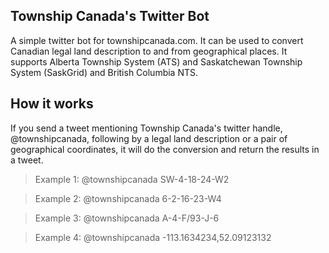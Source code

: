 ## Township Canada's Twitter Bot
A simple twitter bot for townshipcanada.com. It can be used to convert Canadian legal land description to and from geographical places. It supports Alberta Township System (ATS) and Saskatchewan Township System (SaskGrid) and British Columbia NTS.

## How it works
If you send a tweet mentioning Township Canada's twitter handle, @townshipcanada, following by a legal land description or a pair of geographical coordinates, it will do the conversion and return the results in a tweet.

> Example 1: @townshipcanada SW-4-18-24-W2

> Example 2: @townshipcanada 6-2-16-23-W4

> Example 3: @townshipcanada A-4-F/93-J-6

> Example 4: @townshipcanada -113.1634234,52.09123132
